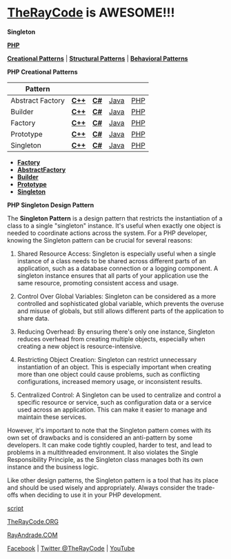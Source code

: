 # [TheRayCode](../../README.md) is AWESOME!!! 

**Singleton**

**[PHP](../README.md)** 

**[Creational Patterns](../README.md)** | **[Structural Patterns](../../Structural/README.md)** | **[Behavioral Patterns](../../Behavioral/README.md)**

**PHP Creational Patterns**

|Pattern|   |   |   |   |
|---|---|---|---|---|
| Abstract Factory | [**C++**](../../../CPP/Creational/AbstractFactory/README.md) | [**C#**](../../../Csharp/Creational/AbstractFactory/README.md) | [Java](../../../Java/Creational/AbstractFactory/README.md) | [PHP](../../../CPP/Creational/AbstractFactory/README.md) |
| Builder| [**C++**](../../../CPP/Creational/Builder/README.md) | [**C#**](../../../Csharp/Creational/Builder/README.md) | [Java](../../../Java/Creational/Builder/README.md) | [PHP](../../../PHP/Creational/Builder/README.md) |
| Factory | [**C++**](../../../CPP/Creational/Builder/README.md) | [**C#**](../../../Csharp/Creational/Builder/README.md) | [Java](../../../Java/Creational/Builder/README.md) | [PHP](../../../PHP/Creational/Builder/README.md) |
| Prototype | [**C++**](../../../CPP/Creational/Builder/README.md) | [**C#**](../../../Csharp/Creational/Builder/README.md) | [Java](../../../Java/Creational/Builder/README.md) | [PHP](../../../PHP/Creational/Builder/README.md) |
| Singleton | [**C++**](../../../CPP/Creational/Builder/README.md) | [**C#**](../../../Csharp/Creational/Builder/README.md) | [Java](../../../Java/Creational/Builder/README.md) | [PHP](../../../PHP/Creational/Builder/README.md) |

* **[Factory](../Factory/README.md)**
 * **[AbstractFactory](../AbstractFactory/README.md)**
 * **[Builder](../Builder/README.md)**
 * **[Prototype](../Prototype/README.md)**
 * **[Singleton](../Singleton/README.md)**

**PHP Singleton Design Pattern**

The **Singleton Pattern** is a design pattern that restricts the instantiation of a class to a single "singleton" instance. It's useful when exactly one object is needed to coordinate actions across the system. For a PHP developer, knowing the Singleton pattern can be crucial for several reasons:

1. Shared Resource Access: Singleton is especially useful when a single instance of a class needs to be shared across different parts of an application, such as a database connection or a logging component. A singleton instance ensures that all parts of your application use the same resource, promoting consistent access and usage.

2. Control Over Global Variables: Singleton can be considered as a more controlled and sophisticated global variable, which prevents the overuse and misuse of globals, but still allows different parts of the application to share data.

3. Reducing Overhead: By ensuring there's only one instance, Singleton reduces overhead from creating multiple objects, especially when creating a new object is resource-intensive.

4. Restricting Object Creation: Singleton can restrict unnecessary instantiation of an object. This is especially important when creating more than one object could cause problems, such as conflicting configurations, increased memory usage, or inconsistent results.

5. Centralized Control: A Singleton can be used to centralize and control a specific resource or service, such as configuration data or a service used across an application. This can make it easier to manage and maintain these services.

However, it's important to note that the Singleton pattern comes with its own set of drawbacks and is considered an anti-pattern by some developers. It can make code tightly coupled, harder to test, and lead to problems in a multithreaded environment. It also violates the Single Responsibility Principle, as the Singleton class manages both its own instance and the business logic.

Like other design patterns, the Singleton pattern is a tool that has its place and should be used wisely and appropriately. Always consider the trade-offs when deciding to use it in your PHP development.

 [script](./script/page01.md)

[TheRayCode.ORG](https://www.TheRayCode.org)

[RayAndrade.COM](https://www.RayAndrade.com)

[Facebook](https://www.facebook.com/TheRayCode/) | [Twitter @TheRayCode](https://www.twitter.com/TheRayCode/) | [YouTube](https://www.youtube.com/TheRayCode/)
